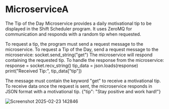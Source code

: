 # MicroserviceA

The Tip of the Day Microservice provides a daily motivational tip to be displayed in the Shift Scheduler program. It uses ZeroMQ for communication and responds with a random tip when requested.

To request a tip, the program must send a request message to the microservice. To request a Tip of the Day, send a request message to the microservice:
socket.send_string("get")
The microservice will respond containing the requested tip. To handle the response from the microservice:
response = socket.recv_string()
tip_data = json.loads(response)
print("Received Tip:", tip_data["tip"])

The message must contain the keyword "get" to receive a motivational tip. To receive data once the request is sent, the microservice responds in JSON format with a motivational tip. {"tip": "Stay positive and work hard!"}

![Screenshot 2025-02-23 142846](https://github.com/user-attachments/assets/df19a17f-065c-46bc-923a-81de2d3854d8)
